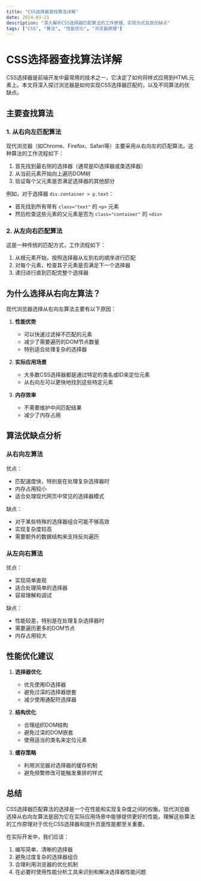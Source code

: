 ```yaml
---
title: "CSS选择器查找算法详解"
date: 2024-03-21
description: "深入解析CSS选择器匹配算法的工作原理、实现方式及其优缺点"
tags: ["CSS", "算法", "性能优化", "浏览器原理"]
---
```


# CSS选择器查找算法详解

CSS选择器是前端开发中最常用的技术之一，它决定了如何将样式应用到HTML元素上。本文将深入探讨浏览器是如何实现CSS选择器匹配的，以及不同算法的优缺点。

## 主要查找算法

### 1. 从右向左匹配算法

现代浏览器（如Chrome、Firefox、Safari等）主要采用从右向左的匹配算法。这种算法的工作流程如下：

1. 首先找到最右侧的选择器（通常是ID选择器或类选择器）
2. 从当前元素开始向上遍历DOM树
3. 验证每个父元素是否满足选择器的其他部分

例如，对于选择器 `div.container > p.text`：
- 首先找到所有带有 `class="text"` 的 `<p>` 元素
- 然后检查这些元素的父元素是否为 `class="container"` 的 `<div>`

### 2. 从左向右匹配算法

这是一种传统的匹配方式，工作流程如下：

1. 从根元素开始，按照选择器从左到右的顺序进行匹配
2. 对每个元素，检查其子元素是否满足下一个选择器
3. 递归进行直到匹配完整个选择器

## 为什么选择从右向左算法？

现代浏览器选择从右向左算法主要有以下原因：

1. **性能优势**
   - 可以快速过滤掉不匹配的元素
   - 减少了需要遍历的DOM节点数量
   - 特别适合处理复杂的选择器

2. **实际应用场景**
   - 大多数CSS选择器都是通过特定的类名或ID来定位元素
   - 从右向左可以更快地找到这些特定元素

3. **内存效率**
   - 不需要维护中间匹配结果
   - 减少了内存占用

## 算法优缺点分析

### 从右向左算法

优点：
- 匹配速度快，特别是在处理复杂选择器时
- 内存占用较小
- 适合处理现代网页中常见的选择器模式

缺点：
- 对于某些特殊的选择器组合可能不够高效
- 实现复杂度较高
- 需要额外的数据结构来支持反向遍历

### 从左向右算法

优点：
- 实现简单直观
- 适合处理简单的选择器
- 容易理解和调试

缺点：
- 性能较差，特别是在处理复杂选择器时
- 需要遍历更多的DOM节点
- 内存占用较大

## 性能优化建议

1. **选择器优化**
   - 优先使用ID选择器
   - 避免过深的选择器嵌套
   - 减少使用通配符选择器

2. **结构优化**
   - 合理组织DOM结构
   - 避免过深的DOM嵌套
   - 使用适当的类名来定位元素

3. **缓存策略**
   - 利用浏览器对选择器的缓存机制
   - 避免频繁修改可能触发重排的样式

## 总结

CSS选择器匹配算法的选择是一个在性能和实现复杂度之间的权衡。现代浏览器选择从右向左算法是因为它在实际应用场景中能够提供更好的性能。理解这些算法的工作原理对于优化CSS选择器和提升页面性能都至关重要。

在实际开发中，我们应该：
1. 编写简单、清晰的选择器
2. 避免过度复杂的选择器组合
3. 合理利用浏览器的优化机制
4. 在必要时使用性能分析工具来识别和解决选择器性能问题 
